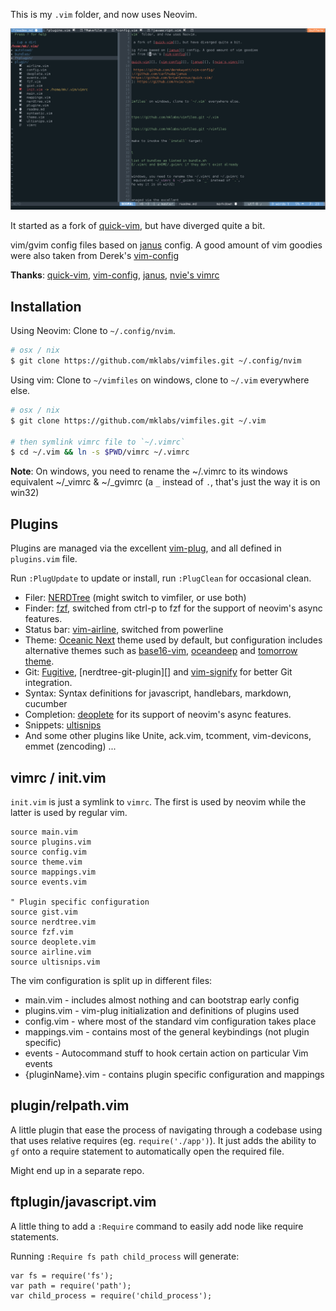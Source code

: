 
This is my `.vim` folder, and now uses Neovim.

![viim](./vim.png)

It started as a fork of [quick-vim][], but have diverged quite a bit.

vim/gvim config files based on [janus][] config. A good amount of vim goodies
were also taken from Derek's [vim-config][]

**Thanks**: [quick-vim][], [vim-config][], [janus][], [nvie's vimrc][]

[vim-config]: https://github.com/derekwyatt/vim-config/
[janus]: http://github.com/carlhuda/janus
[quick-vim]: https://github.com/brianleroux/quick-vim/
[nvie's vimrc]: https://github.com/nvie/vimrc

Installation
------------

Using Neovim: Clone to `~/.config/nvim`.
```sh
# osx / nix
$ git clone https://github.com/mklabs/vimfiles.git ~/.config/nvim
```

Using vim: Clone to `~/vimfiles` on windows, clone to `~/.vim` everywhere else.

```sh
# osx / nix
$ git clone https://github.com/mklabs/vimfiles.git ~/.vim

# then symlink vimrc file to `~/.vimrc`
$ cd ~/.vim && ln -s $PWD/vimrc ~/.vimrc
```

**Note**: On windows, you need to rename the ~/.vimrc to its windows equivalent
~/_vimrc & ~/_gvimrc (a `_` instead of `.`, that's just the way it is on win32)

## Plugins

Plugins are managed via the excellent
[vim-plug](https://github.com/junegunn/vim-plug), and all defined in
`plugins.vim` file.

Run `:PlugUpdate` to update or install, run `:PlugClean` for occasional clean.


- Filer: [NERDTree][] (might switch to vimfiler, or use both)
- Finder: [fzf][], switched from ctrl-p to fzf for the support of neovim's async features.
- Status bar: [vim-airline][], switched from powerline
- Theme: [Oceanic Next][] theme used by default, but configuration includes
  alternative themes such as [base16-vim][], [oceandeep][] and [tomorrow
  theme][].
- Git: [Fugitive][], [nerdtree-git-plugin][] and [vim-signify][] for better Git integration.
- Syntax: Syntax definitions for javascript, handlebars, markdown, cucumber
- Completion: [deoplete][] for its support of neovim's async features.
- Snippets: [ultisnips][]
- And some other plugins like Unite, ack.vim, tcomment, vim-devicons, emmet (zencoding) ...

[NERDTree]: https://github.com/scrooloose/nerdtree
[vim-airline]: https://github.com/vim-airline/vim-airline
[fzf]: https://github.com/junegunn/fzf.vim
[Oceanic Next]: https://github.com/mhartington/oceanic-next
[base16-vim]: https://github.com/chriskempson/base16-vim
[oceandeep]: https://github.com/vim-scripts/oceandeep
[tomorrow theme]: https://github.com/chriskempson/vim-tomorrow-theme
[Fugitive]: https://github.com/tpope/vim-fugitive
[vim-signify]: https://github.com/mhinz/vim-signify
[deoplete]: https://github.com/Shougo/deoplete.nvim
[ultisnips]: https://github.com/sirver/ultisnips

## vimrc / init.vim

`init.vim` is just a symlink to `vimrc`. The first is used by neovim while the
latter is used by regular vim.

    source main.vim
    source plugins.vim
    source config.vim
    source theme.vim
    source mappings.vim
    source events.vim

    " Plugin specific configuration
    source gist.vim
    source nerdtree.vim
    source fzf.vim
    source deoplete.vim
    source airline.vim
    source ultisnips.vim

The vim configuration is split up in different files:

- main.vim - includes almost nothing and can bootstrap early config
- plugins.vim - vim-plug initialization and definitions of plugins used
- config.vim - where most of the standard vim configuration takes place
- mappings.vim - contains most of the general keybindings (not plugin specific)
- events - Autocommand stuff to hook certain action on particular Vim events
- {pluginName}.vim - contains plugin specific configuration and mappings

## plugin/relpath.vim

A little plugin that ease the process of navigating through a codebase using
that uses relative requires (eg. `require('./app')`). It just adds the ability
to `gf` onto a require statement to automatically open the required file.

Might end up in a separate repo.

## ftplugin/javascript.vim

A little thing to add a `:Require` command to easily add node like require statements.

Running `:Require fs path child_process` will generate:

    var fs = require('fs');
    var path = require('path');
    var child_process = require('child_process');

